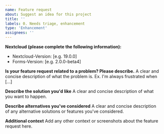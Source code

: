 ```yaml
---
name: Feature request
about: Suggest an idea for this project
title: ''
labels: 0. Needs triage, enhancement
type: 'Enhancement'
assignees: ''
---
```


**Nextcloud (please complete the following information):**

-   Nextcloud-Version: [e.g. 19.0.0]
-   Forms-Version: [e.g. 2.0.0-beta4]

**Is your feature request related to a problem? Please describe.**
A clear and concise description of what the problem is. Ex. I'm always frustrated when [...]

**Describe the solution you'd like**
A clear and concise description of what you want to happen.

**Describe alternatives you've considered**
A clear and concise description of any alternative solutions or features you've considered.

**Additional context**
Add any other context or screenshots about the feature request here.
